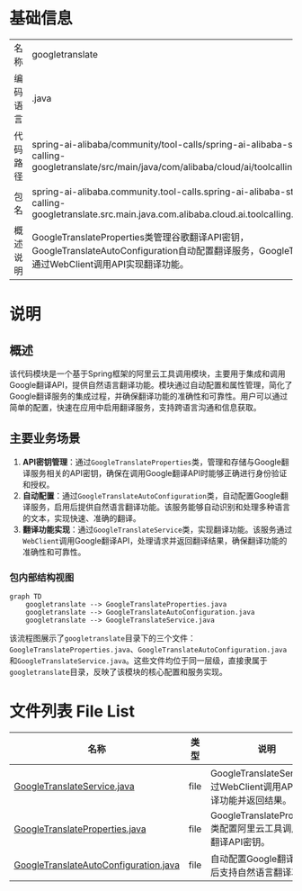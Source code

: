 # 基础信息

|      |      |
|------|------|
| 名称 | googletranslate |
| 编码语言 | .java |
| 代码路径 | spring-ai-alibaba/community/tool-calls/spring-ai-alibaba-starter-tool-calling-googletranslate/src/main/java/com/alibaba/cloud/ai/toolcalling/googletranslate |
| 包名 | spring-ai-alibaba.community.tool-calls.spring-ai-alibaba-starter-tool-calling-googletranslate.src.main.java.com.alibaba.cloud.ai.toolcalling.googletranslate |
| 概述说明 | GoogleTranslateProperties类管理谷歌翻译API密钥，GoogleTranslateAutoConfiguration自动配置翻译服务，GoogleTranslateService通过WebClient调用API实现翻译功能。 |

# 说明

## 概述
该代码模块是一个基于Spring框架的阿里云工具调用模块，主要用于集成和调用Google翻译API，提供自然语言翻译功能。模块通过自动配置和属性管理，简化了Google翻译服务的集成过程，并确保翻译功能的准确性和可靠性。用户可以通过简单的配置，快速在应用中启用翻译服务，支持跨语言沟通和信息获取。

## 主要业务场景
1. **API密钥管理**：通过`GoogleTranslateProperties`类，管理和存储与Google翻译服务相关的API密钥，确保在调用Google翻译API时能够正确进行身份验证和授权。
2. **自动配置**：通过`GoogleTranslateAutoConfiguration`类，自动配置Google翻译服务，启用后提供自然语言翻译功能。该服务能够自动识别和处理多种语言的文本，实现快速、准确的翻译。
3. **翻译功能实现**：通过`GoogleTranslateService`类，实现翻译功能。该服务通过`WebClient`调用Google翻译API，处理请求并返回翻译结果，确保翻译功能的准确性和可靠性。


### 包内部结构视图

```mermaid
graph TD
    googletranslate --> GoogleTranslateProperties.java
    googletranslate --> GoogleTranslateAutoConfiguration.java
    googletranslate --> GoogleTranslateService.java
```

该流程图展示了`googletranslate`目录下的三个文件：`GoogleTranslateProperties.java`、`GoogleTranslateAutoConfiguration.java`和`GoogleTranslateService.java`。这些文件均位于同一层级，直接隶属于`googletranslate`目录，反映了该模块的核心配置和服务实现。

# 文件列表 File List

| 名称   | 类型  | 说明 |
|-------|------|-------------|
| [GoogleTranslateService.java](GoogleTranslateService.md) | file | GoogleTranslateService通过WebClient调用API实现翻译功能并返回结果。 |
| [GoogleTranslateProperties.java](GoogleTranslateProperties.md) | file | GoogleTranslateProperties类配置阿里云工具调用谷歌翻译API密钥。 |
| [GoogleTranslateAutoConfiguration.java](GoogleTranslateAutoConfiguration.md) | file | 自动配置Google翻译，启用后支持自然语言翻译功能。 |


